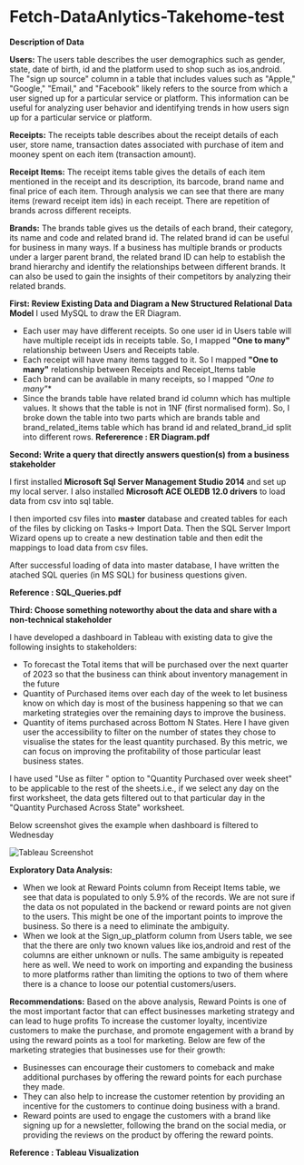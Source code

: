 # Fetch-DataAnlytics-Takehome-test

**Description of Data**

**Users:** The users table describes the user demographics such as gender, state, date of birth, id and the platform used to shop such as ios,android.
The "sign up source" column in a table that includes values such as "Apple," "Google," "Email," and "Facebook" likely refers to the source from which a user signed up for a particular service or platform.
This information can be useful for analyzing user behavior and identifying trends in how users sign up for a particular service or platform.

**Receipts:** The receipts table describes about the receipt details of each user, store name, transaction dates associated with purchase of item and mooney spent on each item (transaction amount).

**Receipt Items:** The receipt items table gives the details of each item mentioned in the receipt and its description, its barcode, brand name and final price of each item. Through analysis we can see that there are many items (reward receipt item ids) in each receipt. There are repetition of brands across different receipts.

**Brands:**  The brands table gives us the details of each brand, their category, its name and code and related brand id. The related brand id can be useful for business in many ways. If a business has multiple brands or products under a larger parent brand, the related brand ID can help to establish the brand hierarchy and identify the relationships between different brands. It can also be used to gain the insights of their competitors by analyzing their related brands.

**First: Review Existing Data and Diagram a New Structured Relational Data Model**
I used MySQL to draw the ER Diagram.
- Each user may have different receipts. So one user id in Users table will have multiple receipt ids in receipts table. So, I mapped **"One to many"**  relationship between Users and Receipts table.
- Each receipt will have many items tagged to it. So I mapped **"One to many"** relationship between Receipts and Receipt_Items table
- Each brand can be available in many receipts, so I mapped *"One to many"**
- Since the brands table have related brand id column which has multiple values. It shows that the table is not in 1NF (first normalised form). So, I broke down the table into two parts which are brands table and brand_related_items table which has brand id and related_brand_id split into different rows.
**Refererence : ER Diagram.pdf**


**Second: Write a query that directly answers question(s) from a business stakeholder**

I first installed **Microsoft Sql Server Management Studio 2014** and set up my local server. 
I also installed **Microsoft ACE OLEDB 12.0 drivers** to load data from csv into sql table.

I then imported csv files into **master** database and created tables for each of the files by clicking on Tasks-> Import Data. 
Then the SQL Server Import Wizard opens up to create a new destination table and then edit the mappings to load data from csv files.

After successful loading of data into master database, I have written the atached SQL queries (in MS SQL) for business questions given.

**Reference : SQL_Queries.pdf**

**Third: Choose something noteworthy about the data and share with a non-technical stakeholder**

I have developed a dashboard in Tableau with existing data to give the following insights to stakeholders:
- To forecast the Total items that will be purchased over the next quarter of 2023 so that the business can think about inventory management in the future
- Quantity of Purchased items over each day of the week to let business know on which day is most of the business happening so that we can marketing strategies over the remaining days to improve the business.
- Quantity of items purchased across Bottom N States. Here I have given user the accessibility to filter on the number of states they chose to visualise the states for the least quantity purchased. By this metric, we can focus on improving the profitability of those particular least business states.

I have used "Use as filter " option to "Quantity Purchased over week sheet" to be applicable to the rest of the sheets.i.e., if we select any day on the first worksheet, the data gets filtered out to that particular day in the "Quantity Purchased Across State" worksheet.

Below screenshot gives the example when dashboard is filtered to Wednesday

![Tableau Screenshot](https://user-images.githubusercontent.com/126197364/221463716-161ac6ed-ec1c-4f13-ad1b-bdc1cee49d40.png)


**Exploratory Data Analysis:**

- When we look at Reward Points column from Receipt Items table, we see that data is populated to only 5.9% of the records. We are not sure if the data os not populated in the backend or reward points are not given to the users. This might be one of the important points to improve the business. So there is a need to eliminate the ambiguity.
- When we look at the Sign_up_platform column from Users table, we see that the there are only two known values like ios,android and rest of the columns are either unknown or nulls. The same ambiguity is repeated here as well. We need to work on importing and expanding the business to more platforms rather than limiting the options to two of them where there is a chance to loose our potential customers/users.

**Recommendations:**
Based on the above analysis, Reward Points is one of the most important factor that can effect businesses marketing strategy and can lead to huge profits
To increase the customer loyalty, incentivize customers to make the purchase, and promote engagement with a brand by using the reward points as a tool for marketing. Below are few of the marketing strategies that businesses use for their growth:
- Businesses can encourage their customers to comeback and make additional purchases by offering the reward points for each purchase they made. 
- They can also help to increase the customer retention by providing an incentive for the customers to continue doing business with a brand.
- Reward points are used to engage the customers with a brand like signing up for a newsletter, following the brand on the social media, or providing the reviews on the product by offering the reward points.



**Reference : Tableau Visualization**

